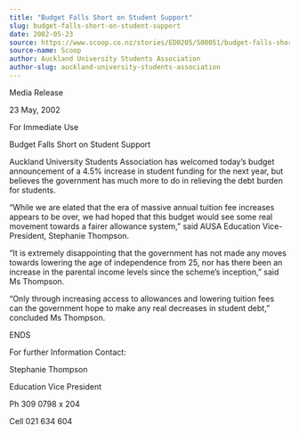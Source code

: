 ```yaml
---
title: "Budget Falls Short on Student Support"
slug: budget-falls-short-on-student-support
date: 2002-05-23
source: https://www.scoop.co.nz/stories/ED0205/S00051/budget-falls-short-on-student-support.htm
source-name: Scoop
author: Auckland University Students Association
author-slug: auckland-university-students-association
---
```

<p></p>

<p>Media Release</p>

<p>23 May, 2002</p>

<p>For Immediate
Use</p>

<p></p>

<p>Budget Falls Short on Student Support</p>

<p>Auckland
University Students Association has welcomed today’s budget
announcement of a 4.5% increase in student funding for the
next year, but believes the government has much more to do
in relieving the debt burden for students.</p>

<p>“While we are
elated that the era of massive annual tuition fee increases
appears to be over, we had hoped that this budget would see
some real movement towards a fairer allowance system,” said
AUSA Education Vice-President, Stephanie Thompson.<p>

<p>“It is
extremely disappointing that the government has not made any
moves towards lowering the age of independence from 25, nor
has there been an increase in the parental income levels
since the scheme’s inception,” said Ms Thompson.</p>

<p>“Only
through increasing access to allowances and lowering tuition
fees can the government hope to make any real decreases in
student debt,” concluded Ms Thompson.</p>

<p></p>

<p>ENDS</p>

<p></p>

<p>For
further Information Contact:</p>

<p></p>

<p>Stephanie
Thompson</p>

<p>Education Vice President</p>

<p>Ph 309 0798 x
204</p>

<p>Cell 021 634
604</p>






<!--


